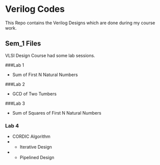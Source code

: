 # Verilog Codes
This Repo contains the Verilog Designs which are done during my course work. 
## Sem_1 Files
VLSI Design Course had some lab sessions. 

###Lab 1
* Sum of First N Natural Numbers

###Lab 2
* GCD of Two Tumbers

###Lab 3
* Sum of Squares of First N Natural Numbers
### Lab 4
* CORDIC Algorithm
* * Iterative Design
* * Pipelined Design
